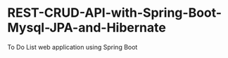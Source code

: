 # REST-CRUD-API-with-Spring-Boot-Mysql-JPA-and-Hibernate
To Do List web application using Spring Boot
